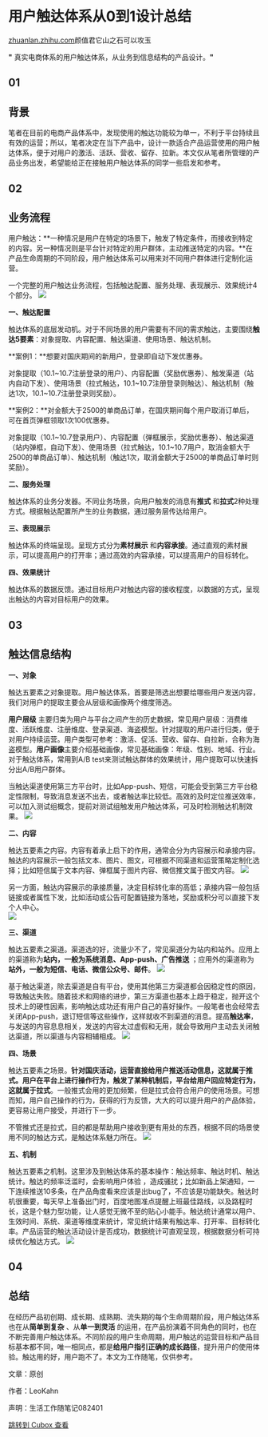 用户触达体系从0到1设计总结
==============

[zhuanlan.zhihu.com](https://zhuanlan.zhihu.com/p/196729334)颜值君它山之石可以攻玉

**​"** 真实电商体系的用户触达体系，从业务到信息结构的产品设计。**"**

01
---

背景
---

笔者在目前的电商产品体系中，发现使用的触达功能较为单一，不利于平台持续且有效的运营；所以，笔者决定在当下产品中，设计一款适合产品运营使用的用户触达体系，便于对用户的激活、活跃、营收、留存、拉新。本文仅从笔者所管理的产品业务出发，希望能给正在接触用户触达体系的同学一些启发和参考。

02
---

业务流程
----

用户触达：**一种情况是用户在特定的场景下，触发了特定条件，而接收到特定的内容。另一种情况则是平台针对特定的用户群体，主动推送特定的内容。**在产品生命周期的不同阶段，用户触达体系可以用来对不同用户群体进行定制化运营。

一个完整的用户触达业务流程，包括触达配置、服务处理、表现展示、效果统计4个部分。
![](https://image.cubox.pro/article/2023030921162445601/20542.jpg?imageMogr2/quality/90/ignore-error/1)

**一、触达配置**

触达体系的底层发动机。对于不同场景的用户需要有不同的需求触达，主要围绕**触达5要素**：对象提取、内容配置、触达渠道、使用场景、触达机制。

**案例1：**想要对国庆期间的新用户，登录即自动下发优惠券。

对象提取（10.1\~10.7注册登录的用户）、内容配置（奖励优惠券）、触发渠道（站内自动下发）、使用场景（拉式触达，10.1\~10.7注册登录则触达）、触达机制（触达1次，10.1\~10.7注册登录则奖励）。

**案例2：**对金额大于2500的单商品订单，在国庆期间每个用户取消订单后，可在首页弹框领取1次100优惠券。

对象提取（10.1\~10.7登录用户）、内容配置（弹框展示，奖励优惠券）、触达渠道（站内弹框，自动下发）、使用场景（拉式触达，10.1\~10.7用户，取消金额大于2500的单商品订单）、触达机制（触达1次，取消金额大于2500的单商品订单时则奖励）。

**二、服务处理**

触达体系的业务分发器。不同业务场景，向用户触发的消息有**推式** 和**拉式**2种处理方式。根据触达配置所产生的业务数据，通过服务层传达给用户。

**三、表现展示**

触达体系的终端呈现。呈现方式分为**素材展示** 和**内容承接**。通过直观的素材展示，可以提高用户的打开率；通过高效的内容承接，可以提高用户的目标转化。

**四、效果统计**

触达体系的数据反馈。通过目标用户对触达内容的接收程度，以数据的方式，呈现出触达的内容对目标用户的效果。

03
---

触达信息结构
------

**一、对象**

触达五要素之对象提取。用户触达体系，首要是筛选出想要给哪些用户发送内容，我们对用户的提取主要会从层级和画像两个维度筛选。

**用户层级** 主要归类为用户与平台之间产生的历史数据，常见用户层级：消费维度、活跃维度、注册维度、登录渠道、海盗模型。针对提取的用户进行归类，便于对用户持续运营。用户类型可参考：激活、促活、营收、留存、自拉新，合称为海盗模型。**用户画像**主要介绍基础画像，常见基础画像：年级、性别、地域、行业。对于触达体系，常用到A/B test来测试触达群体的效果统计，用户提取可以快速拆分出A/B用户群体。

当触达渠道使用第三方平台时，比如App-push、短信，可能会受到第三方平台稳定性限制，导致消息发送不出去，或者触达率比较低。高效的及时定位推送效率，可以加入测试组概念，提前对测试组触发用户触达体系，可及时检测触达机制效果。
![](https://image.cubox.pro/article/2023030921162418349/37678.jpg?imageMogr2/quality/90/ignore-error/1)

**二、内容**

触达五要素之内容。内容有着承上启下的作用，通常会分为内容展示和承接内容。触达的内容展示一般包括文本、图片、图文，可根据不同渠道和运营策略定制化选择；比如短信属于文本内容、弹框属于图片内容、微信推文属于图文内容。
![](https://image.cubox.pro/article/2023030921162441195/86542.jpg?imageMogr2/quality/90/ignore-error/1)

另一方面，触达内容展示的承接质量，决定目标转化率的高低；承接内容一般包括链接或者属性下发，比如活动或公告可配置链接为落地，奖励或积分可以直接下发个人中心。  
![](https://image.cubox.pro/article/2023030921162449263/93581.jpg?imageMogr2/quality/90/ignore-error/1)

**三、渠道**

触达五要素之渠道。渠道选的好，流量少不了，常见渠道分为站内和站外。应用上的渠道称为**站内，一般为系统消息、App-push、广告推送** ；应用外的渠道称为**站外，一般为短信、电话、微信公众号、邮件**。
![](https://image.cubox.pro/article/2023030921162490541/71556.jpg?imageMogr2/quality/90/ignore-error/1)

基于触达渠道，除去渠道是自有平台，使用其他第三方渠道都会因稳定性的原因，导致触达失败。随着技术和网络的进步，第三方渠道也基本上趋于稳定，抛开这个技术上的硬性因素，影响触达成功还有用户自己的喜好操作。一般笔者也会经常去关闭App-push，退订短信等这些操作，这样就收不到渠道的消息。提高**触达率**，与发送的内容息息相关，发送的内容太过虚假和无用，就会导致用户主动去关闭触达渠道，所以渠道与内容相辅相成。
![](https://image.cubox.pro/article/2023030921162464444/28476.jpg?imageMogr2/quality/90/ignore-error/1)

**四、场景**

触达五要素之场景。**针对国庆活动，运营直接给用户推送活动信息，这就属于推式。用户在平台上进行操作行为，触发了某种机制后，平台给用户回应特定行为，这就属于拉式**。一般推式会用的更加频繁，但是拉式会符合用户的使用场景。可想而知，用户自己操作的行为，获得的行为反馈，大大的可以提升用户的产品体验，更容易让用户接受，并进行下一步。

不管推式还是拉式，目的都是帮助用户接收到更有用处的东西，根据不同的场景使用不同的触达方式，是触达体系魅力所在。
![](https://image.cubox.pro/article/2023030921162489567/74339.jpg?imageMogr2/quality/90/ignore-error/1)

**五、机制**

触达五要素之机制。这里涉及到触达体系的基本操作：触达频率、触达时机、触达统计。触达的频率泛滥时，会影响用户体验 ，造成骚扰；比如新品上架通知，一下连续推送10多条，在产品角度看来应该是出bug了，不应该是功能缺失。触达时机很重要，每天早上准备出门时，百度地图准点提醒上班最佳路线，以及路程时长，这是个魅力型功能，让人感觉无微不至的贴心小能手。触达统计通常以用户、生效时间、系统、渠道等维度来统计，常见统计结果有触达率、打开率、目标转化率。产品运营的触达活动设计是否成功，数据统计可直观呈现，根据数据分析可持续优化触达方式。
![](https://image.cubox.pro/article/2023030921162417548/23379.jpg?imageMogr2/quality/90/ignore-error/1)

04
---

总结
---

在经历产品初创期、成长期、成熟期、流失期的每个生命周期阶段，用户触达体系也在从**简单到复杂** 、从**单一到灵活** 的运用，在产品扮演着不同角色的同时，也在不断完善用户触达体系。不同阶段的用户生命周期，用户触达的运营目标和产品目标基本都不同，唯一相同点，都是**给用户指引正确的成长路径**，提升用户的使用体验。触达用的好，用户跑不了。本文为工作随笔，仅供参考。

文章：原创

作者：LeoKahn

声明：生活工作随笔记082401

[跳转到 Cubox 查看](https://cubox.pro/my/card?id=7033490942346661521)
